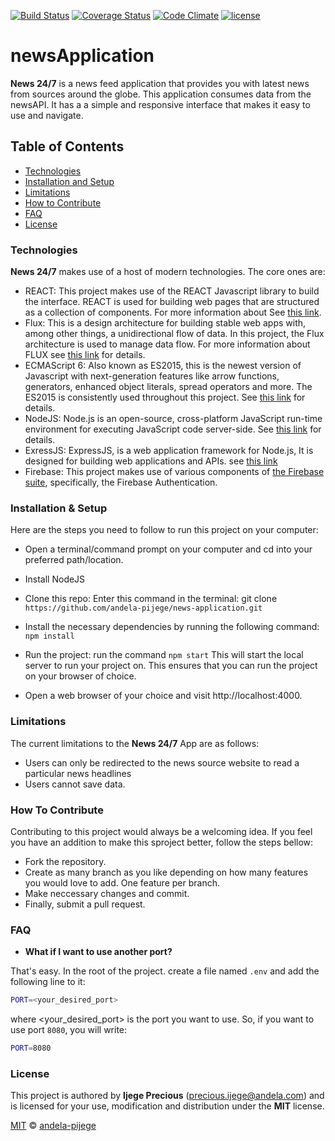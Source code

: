[![Build Status](https://travis-ci.org/andela-pijege/news-application.svg?branch=develop)](https://travis-ci.org/andela-pijege/news-application)
[![Coverage Status](https://coveralls.io/repos/github/andela-pijege/news-application/badge.svg?branch=develop)](https://coveralls.io/github/andela-pijege/news-application?branch=develop)
[![Code Climate](https://codeclimate.com/github/andela-pijege/news-application/badges/gpa.svg)](https://codeclimate.com/github/andela-pijege/news-application)
[![license](https://img.shields.io/github/license/mashape/apistatus.svg)]()

# newsApplication

**News 24/7** is a news feed application that provides you with latest news from sources around the globe. This application consumes data from the newsAPI. It has a a simple and responsive interface that makes it easy to use and navigate.

## Table of Contents

* [Technologies](#technology)
* [Installation and Setup](#installation-and-setup)
* [Limitations](#limitations)
* [How to Contribute](#how-to-contribute)
* [FAQ](#faq)
* [License](#license)

### Technologies

**News 24/7** makes use of a host of modern technologies. The core ones are:

* REACT: This project makes use of the REACT Javascript library to build the interface. REACT is used for building web pages that are structured as a collection of components. For more information about  See [this link](https://facebook.github.io/react/).
* Flux: This is a design architecture for building stable web apps with, among other things, a unidirectional flow of data. In this project, the Flux architecture is used to manage data flow. For more information about FLUX see [this link](https://facebook.github.io/flux/) for details.
* ECMAScript 6: Also known as ES2015, this is the newest version of Javascript with 
    next-generation features like arrow functions, generators, enhanced object literals, 
    spread operators and more. The ES2015 is consistently used throughout this project. See [this link](https://en.wikipedia.org/wiki/ECMAScript) for details.
* NodeJS: Node.js is an open-source, cross-platform JavaScript run-time environment for executing JavaScript code server-side. 
    See [this link](https://en.wikipedia.org/wiki/Node.js) for details.
* ExressJS: ExpressJS, is a web application framework for Node.js, It is designed for building web applications and APIs. 
    see [this link](https://en.wikipedia.org/wiki/Express.js)
* Firebase: This project makes use of various components of 
    [the Firebase suite](https://firebase.google.com/), specifically, the Firebase Authentication.


### Installation & Setup

Here are the steps you need to follow to run this project on your computer:

* Open a terminal/command prompt on your computer and cd into your preferred path/location.

* Install NodeJS

* Clone this repo: Enter this command in the terminal: git clone `https://github.com/andela-pijege/news-application.git`

* Install the necessary dependencies by running the following command: `npm install`

* Run the project: run the command `npm start` This will start the local server to run your project on. This ensures that you   can run the project on your browser of choice.

* Open a web browser of your choice and visit http://localhost:4000.

### Limitations

The current limitations to the **News 24/7** App are as follows:

* Users can only be redirected to the news source website to read a particular news headlines
* Users cannot save data.

### How To Contribute
Contributing to this project would always be a welcoming idea. If you feel you have an addition to make this sproject better, follow the steps bellow:

- Fork the repository.
- Create as many branch as you like depending on how many features you would love to add. One feature per branch.
- Make neccessary changes and commit.
- Finally, submit a pull request.

### FAQ
- **What if I want to use another port?**

That's easy. In the root of the project. create a file named `.env` and add the following line to it:

```bash
PORT=<your_desired_port>
```

where <your\_desired\_port> is the port you want to use. So, if you want to use port `8080`, you will write:

```bash
PORT=8080
```

### License

This project is authored by **Ijege Precious** (precious.ijege@andela.com) and is licensed for your use, modification and distribution under the **MIT** license. 

[MIT][license] © [andela-pijege][author]

<!-- Definitions -->

[license]: LICENSE

[author]: andela-pijege
